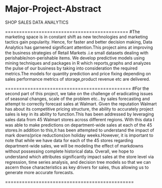 # Major-Project-Abstract

SHOP SALES DATA ANALYTICS

============================================
#The marketing space is in constant shift as new technologies and marketing tactics gain popularity. Hence, for faster and better decision making, Data Analytics has garnered signiﬁcant attention.This project aims at improving the business strategies of Retail Markets .i.e small datasets dealing with perishable/non-perishable items. We develop predictive models using mining techniques and packages in R which reports,graphs and analyzes the pulse of our business by taking into consideration the required metrics.The models for quantity prediction and price ﬁxing depending on sales performance metrics of storage,product revenue etc are delivered.

=============================================
#For the second part of this project, we take on the challenge of eradicating issues of seasonal changes, scale of the problem etc.. by sales forecasting and attempt to correctly forecast sales at Walmart. Given the reputation Walmart has about its competitive pricing structure, the ability to accurately project sales is key in its ability to function.This has been addressed by leveraging sales data from 45 Walmart stores across diﬀerent regions. With this data I was able to make predictions on department-wide sales at each of the 45 stores.In addition to this,it has been attempted to understand the impact of mark downs(price reductions)on holiday weeks.However, it is important to note that while we have data for each of the 45 stores regarding department-wide sales, we will be modeling the eﬀect of markdowns without possessing complete historical data. Overall, we hope to understand which attributes signiﬁcantly impact sales at the store level via regression, time series analysis, and decision tree models so that we can ascern those characteristics as key drivers for sales, thus allowing us to generate more accurate forecasts.

==============================================


